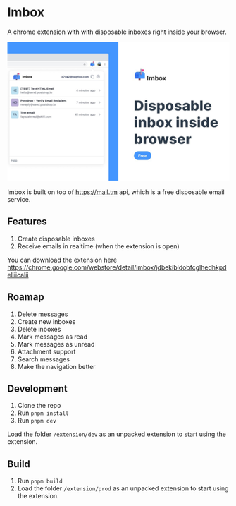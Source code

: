 # Imbox

A chrome extension with with disposable inboxes right inside your browser.

![Imbox](./imbox.jpeg)

Imbox is built on top of https://mail.tm api, which is a free disposable email service.

## Features

1. Create disposable inboxes
2. Receive emails in realtime (when the extension is open)

You can download the extension here https://chrome.google.com/webstore/detail/imbox/jdbekibldobfcglhedhkpdeliiicalii

## Roamap

1. Delete messages
2. Create new inboxes
3. Delete inboxes
4. Mark messages as read
5. Mark messages as unread
6. Attachment support
7. Search messages
8. Make the navigation better

## Development

1. Clone the repo
2. Run `pnpm install`
3. Run `pnpm dev`

Load the folder `/extension/dev` as an unpacked extension to start using the extension.

## Build

1. Run `pnpm build`
2. Load the folder `/extension/prod` as an unpacked extension to start using the extension.

